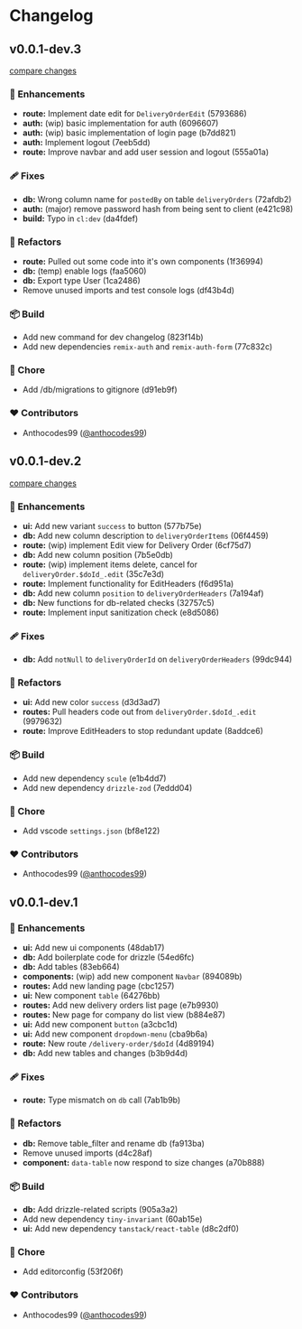# Changelog


## v0.0.1-dev.3

[compare changes](https://gh-antho/anthocodes99/do-maker-remix/compare/v0.0.1-dev.2...v0.0.1-dev.3)

### 🚀 Enhancements

- **route:** Implement date edit for `DeliveryOrderEdit` (5793686)
- **auth:** (wip) basic implementation for auth (6096607)
- **auth:** (wip) basic implementation of login page (b7dd821)
- **auth:** Implement logout (7eeb5dd)
- **route:** Improve navbar and add user session and logout (555a01a)

### 🩹 Fixes

- **db:** Wrong column name for `postedBy` on table `deliveryOrders` (72afdb2)
- **auth:** (major) remove password hash from being sent to client (e421c98)
- **build:** Typo in `cl:dev` (da4fdef)

### 💅 Refactors

- **route:** Pulled out some code into it's own components (1f36994)
- **db:** (temp) enable logs (faa5060)
- **db:** Export type User (1ca2486)
- Remove unused imports and test console logs (df43b4d)

### 📦 Build

- Add new command for dev changelog (823f14b)
- Add new dependencies `remix-auth` and `remix-auth-form` (77c832c)

### 🏡 Chore

- Add /db/migrations to gitignore (d91eb9f)

### ❤️ Contributors

- Anthocodes99 ([@anthocodes99](http://github.com/anthocodes99))

## v0.0.1-dev.2

[compare changes](https://gh-antho/anthocodes99/do-maker-remix/compare/v0.0.1-dev.1...v0.0.1-dev.2)

### 🚀 Enhancements

- **ui:** Add new variant `success` to button (577b75e)
- **db:** Add new column description to `deliveryOrderItems` (06f4459)
- **route:** (wip) implement Edit view for Delivery Order (6cf75d7)
- **db:** Add new column position (7b5e0db)
- **route:** (wip) implement items delete, cancel for `deliveryOrder.$doId_.edit` (35c7e3d)
- **route:** Implement functionality for EditHeaders (f6d951a)
- **db:** Add new column `position` to `deliveryOrderHeaders` (7a194af)
- **db:** New functions for db-related checks (32757c5)
- **route:** Implement input sanitization check (e8d5086)

### 🩹 Fixes

- **db:** Add `notNull` to `deliveryOrderId` on `deliveryOrderHeaders` (99dc944)

### 💅 Refactors

- **ui:** Add new color `success` (d3d3ad7)
- **routes:** Pull headers code out from `deliveryOrder.$doId_.edit` (9979632)
- **route:** Improve EditHeaders to stop redundant update (8addce6)

### 📦 Build

- Add new dependency `scule` (e1b4dd7)
- Add new dependency `drizzle-zod` (7eddd04)

### 🏡 Chore

- Add vscode `settings.json` (bf8e122)

### ❤️ Contributors

- Anthocodes99 ([@anthocodes99](http://github.com/anthocodes99))

## v0.0.1-dev.1


### 🚀 Enhancements

- **ui:** Add new ui components (48dab17)
- **db:** Add boilerplate code for drizzle (54ed6fc)
- **db:** Add tables (83eb664)
- **components:** (wip) add new component `Navbar` (894089b)
- **routes:** Add new landing page (cbc1257)
- **ui:** New component `table` (64276bb)
- **routes:** Add new delivery orders list page (e7b9930)
- **routes:** New page for company do list view (b884e87)
- **ui:** Add new component `button` (a3cbc1d)
- **ui:** Add new component `dropdown-menu` (cba9b6a)
- **route:** New route `/delivery-order/$doId` (4d89194)
- **db:** Add new tables and changes (b3b9d4d)

### 🩹 Fixes

- **route:** Type mismatch on `db` call (7ab1b9b)

### 💅 Refactors

- **db:** Remove table_filter and rename db (fa913ba)
- Remove unused imports (d4c28af)
- **component:** `data-table` now respond to size changes (a70b888)

### 📦 Build

- **db:** Add drizzle-related scripts (905a3a2)
- Add new dependency `tiny-invariant` (60ab15e)
- **ui:** Add new dependency `tanstack/react-table` (d8c2df0)

### 🏡 Chore

- Add editorconfig (53f206f)

### ❤️ Contributors

- Anthocodes99 ([@anthocodes99](http://github.com/anthocodes99))

